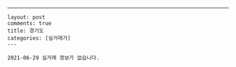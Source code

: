 ---
    layout: post
    comments: true
    title: 경기도
    categories: [실거래가]
    ---

    2021-06-29 실거래 정보가 없습니다.

    